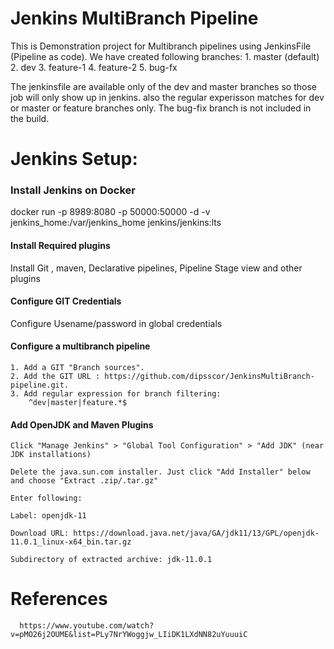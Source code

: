 # Jenkins MultiBranch Pipeline
This is Demonstration project for Multibranch pipelines using JenkinsFile (Pipeline as code). We have created following branches:
        1. master (default)
        2. dev
        3. feature-1
        4. feature-2
        5. bug-fx  
    
 The jenkinsfile are available only of the dev and master branches so those job will only show up in jenkins.
 also the regular experisson matches for dev or master or feature branches only. The bug-fix branch is not included in the build.
    


# Jenkins Setup:

### Install Jenkins on Docker
docker run -p 8989:8080 -p 50000:50000 -d -v jenkins_home:/var/jenkins_home jenkins/jenkins:lts

#### Install Required plugins
Install Git , maven, Declarative pipelines, Pipeline Stage view and other plugins


#### Configure GIT Credentials
Configure Usename/password in global credentials

#### Configure a multibranch pipeline

    1. Add a GIT "Branch sources".
    2. Add the GIT URL : https://github.com/dipsscor/JenkinsMultiBranch-pipeline.git.
    3. Add regular expression for branch filtering:
        ^dev|master|feature.*$
        

#### Add OpenJDK and Maven Plugins
    Click "Manage Jenkins" > "Global Tool Configuration" > "Add JDK" (near JDK installations)

    Delete the java.sun.com installer. Just click "Add Installer" below and choose "Extract .zip/.tar.gz"

    Enter following:

    Label: openjdk-11

    Download URL: https://download.java.net/java/GA/jdk11/13/GPL/openjdk-11.0.1_linux-x64_bin.tar.gz

    Subdirectory of extracted archive: jdk-11.0.1 

    

 



# References

      https://www.youtube.com/watch?v=pMO26j2OUME&list=PLy7NrYWoggjw_LIiDK1LXdNN82uYuuuiC


